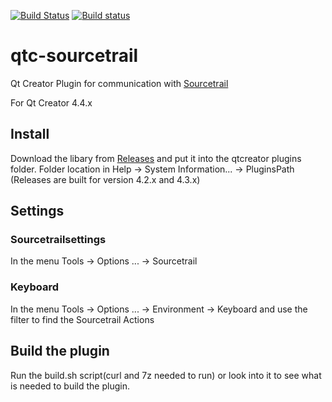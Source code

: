 
[![Build
Status](https://travis-ci.org/CoatiSoftware/qtc-sourcetrail.svg?branch=master)](https://travis-ci.org/CoatiSoftware/qtc-sourcetrail)
[![Build status](https://ci.appveyor.com/api/projects/status/6luot2mj145ha6j0/branch/master?svg=true)](https://ci.appveyor.com/project/st4ll1/qtc-sourcetrail/branch/master)



# qtc-sourcetrail

Qt Creator Plugin for communication with [Sourcetrail](https://sourcetrail.com)

For Qt Creator 4.4.x


## Install

Download the libary from [Releases](https://github.com/CoatiSoftware/qtc-sourcetrail/releases) and put it into the qtcreator plugins folder.
Folder location in Help -> System Information... -> PluginsPath
(Releases are built for version 4.2.x and 4.3.x)

## Settings

### Sourcetrailsettings

In the menu Tools -> Options ... -> Sourcetrail

### Keyboard

In the menu Tools -> Options ... -> Environment -> Keyboard and use the filter to find the Sourcetrail Actions

## Build the plugin

Run the build.sh script(curl and 7z needed to run) or look into it to see what is needed to build the plugin.



